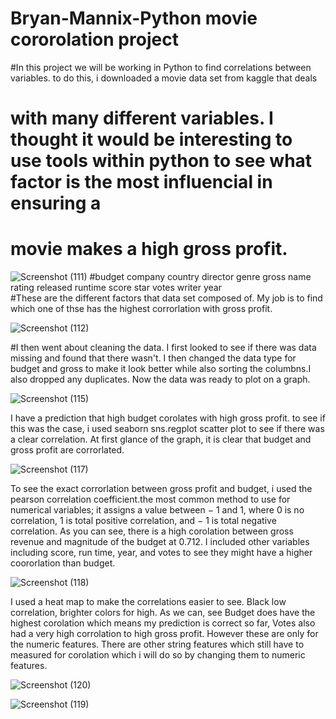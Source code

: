 # Bryan-Mannix-Python movie cororolation project 
 #In this project we will be working in Python to find correlations between variables. to do this, i downloaded a movie data set from kaggle that deals
# with many different variables. I thought it would be interesting to use tools within python to see what factor is the most influencial in ensuring a 
# movie makes a high gross profit. 

![Screenshot (111)](https://user-images.githubusercontent.com/84920516/124481886-abb1e380-dda0-11eb-8bab-10eeabfa58b4.png)
#budget company country    director  genre  gross name rating  released runtime score star votes writer year    
#These are the different factors that data set composed of. My job is to find which one of thse has the highest corrorlation with gross profit. 

![Screenshot (112)](https://user-images.githubusercontent.com/84920516/124483502-51b21d80-dda2-11eb-989c-43661f9e009b.png)

#I then went about cleaning the data. I first looked to see if there was data missing and found that there wasn't. I then changed the data type for budget and gross 
to make it look better while also sorting the columbns.I also dropped any duplicates. 
Now the data was ready to plot on a graph. 

![Screenshot (115)](https://user-images.githubusercontent.com/84920516/124487908-254cd000-dda7-11eb-9b0f-68e68639c1b4.png)

I have a prediction that high budget corolates with high gross profit. to see if this was the case, i used seaborn 
sns.regplot scatter plot to see if there was a clear correlation. At first glance of the graph, it is clear that budget and gross profit are 
corrorlated. 

![Screenshot (117)](https://user-images.githubusercontent.com/84920516/124490915-90e46c80-ddaa-11eb-9e99-d7dc306372e1.png)

To see the exact corrorlation between gross profit and budget, i used the pearson correlation coefficient.the most common method to use for numerical variables; it assigns a value between − 1 and 1, where 0 is no correlation, 1 is total positive correlation, and − 1 is total negative correlation.  As you can see, there is a high corolation between gross revenue and magnitude of the budget at 0.712. I included other variables including score, run time, year, and votes to see they might have a higher coororlation than budget. 

![Screenshot (118)](https://user-images.githubusercontent.com/84920516/124492037-d5bcd300-ddab-11eb-95d7-4c03ec6c3046.png)

I used a heat map to make the correlations easier to see. Black low correlation, brighter colors for high. As we can, see Budget does have the highest corolation 
which means my prediction is correct so far, Votes also had a very high corrolation to high gross profit. 
However these are only for the numeric features. There are other string features which still have to measured for corolation which i will do so by changing them to numeric features. 

![Screenshot (120)](https://user-images.githubusercontent.com/84920516/124492772-d0ac5380-ddac-11eb-8e43-abc140bd2235.png)

![Screenshot (119)](https://user-images.githubusercontent.com/84920516/124492794-d6a23480-ddac-11eb-9cf1-bf8478968a7d.png)





 
















